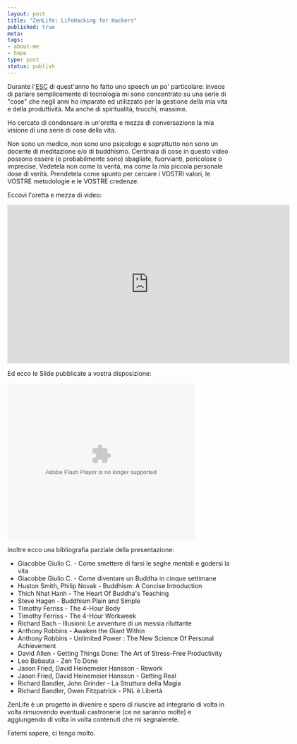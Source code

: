 ```yaml
--- 
layout: post
title: "ZenLife: LifeHacking for Hackers"
published: true
meta: 
tags: 
- about-me
- hope
type: post
status: publish
---
```

Durante l'[ESC][1] di quest'anno ho fatto uno speech un po' particolare: invece di parlare semplicemente di tecnologia mi sono concentrato su una serie di "cose" che negli anni ho imparato ed utilizzato per la gestione della mia vita e della produttività. Ma anche di spiritualità, trucchi, massime.  

Ho cercato di condensare in un'oretta e mezza di conversazione la mia visione di una serie di cose della vita.  
  
Non sono un medico, non sono uno psicologo e soprattutto non sono un docente di meditazione e/o di buddhismo. Centinaia di cose in questo video possono essere (e probabilmente sono) sbagliate, fuorvianti, pericolose o imprecise. Vedetela non come la verità, ma come la mia piccola personale dose di verità. Prendetela come spunto per cercare i VOSTRI valori, le VOSTRE metodologie e le VOSTRE credenze.  
  
Eccovi l'oretta e mezza di video:  
  
<iframe width="640" height="360" src="http://www.youtube-nocookie.com/embed/EaIG46nClqs?hd=1" frameborder="0"></iframe>

Ed ecco le Slide pubblicate a vostra disposizione:  

<object id="__sse9469430" width="640" height="360"><param name="movie" value="http://static.slidesharecdn.com/swf/ssplayer2.swf?doc=matteoflora-zenlifelifehackingforhackers-110929045129-phpapp02&stripped_title=matteo-flora-zen-life-lifehacking-for-hackers&userName=lastknight" /><param name="allowFullScreen" value="true"/><param name="allowScriptAccess" value="always"/><embed name="__sse9469430" src="http://static.slidesharecdn.com/swf/ssplayer2.swf?doc=matteoflora-zenlifelifehackingforhackers-110929045129-phpapp02&stripped_title=matteo-flora-zen-life-lifehacking-for-hackers&userName=lastknight" type="application/x-shockwave-flash" allowscriptaccess="always" allowfullscreen="true" width="425" height="355"></embed></object>

Inoltre ecco una bibliografia parziale della presentazione:  
  
* Giacobbe Giulio C. - Come smettere di farsi le seghe mentali e godersi la vita
* Giacobbe Giulio C. - Come diventare un Buddha in cinque settimane
* Huston Smith, Philip Novak - Buddhism: A Concise Introduction 
* Thich Nhat Hanh - The Heart Of Buddha's Teaching 
* Steve Hagen - Buddhism Plain and Simple
* Timothy Ferriss - The 4-Hour Body
* Timothy Ferriss - The 4-Hour Workweek
* Richard Bach -  Illusioni: Le avventure di un messia riluttante
* Anthony Robbins - Awaken the Giant Within 
* Anthony Robbins - Unlimited Power : The New Science Of Personal Achievement
* David Allen - Getting Things Done: The Art of Stress-Free Productivity
* Leo Babauta - Zen To Done 
* Jason Fried, David Heinemeier Hansson - Rework 
* Jason Fried, David Heinemeier Hansson - Getting Real 
* Richard Bandler, John Grinder - La Struttura della Magia
* Richard Bandler, Owen Fitzpatrick - PNL è Libertà

ZenLife è un progetto in divenire e spero di riuscire ad integrarlo di volta in volta rimuovendo eventuali castronerie (ce ne saranno molte) e aggiungendo di volta in volta contenuti che mi segnalerete.

Fatemi sapere, ci tengo molto.


[1]: http://endsummercamp.org
